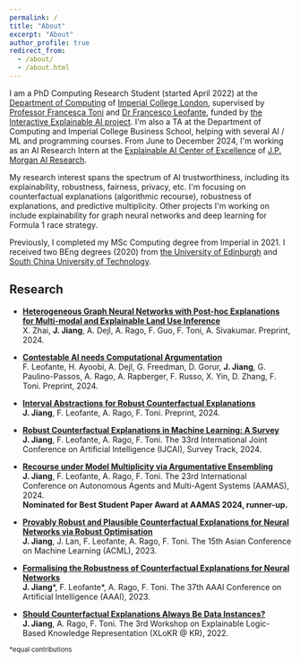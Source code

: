 ```yaml
---
permalink: /
title: "About"
excerpt: "About"
author_profile: true
redirect_from: 
  - /about/
  - /about.html
---
```


I am a PhD Computing Research Student (started April 2022) at the [Department of Computing](https://www.imperial.ac.uk/computing) of [Imperial College London](https://www.imperial.ac.uk/), supervised by [Professor Francesca Toni](https://www.doc.ic.ac.uk/~ft/) and [Dr Francesco Leofante](https://fraleo.github.io/), funded by [the Interactive Explainable AI project](https://raeng.org.uk/programmes-and-prizes/programmes/meet-the-researchers/professor-francesca-toni). I'm also a TA at the Department of Computing and Imperial College Business School, helping with several AI / ML and programming courses. From June to December 2024, I'm working as an AI Research Intern at the [Explainable AI Center of Excellence](https://www.jpmorgan.com/technology/artificial-intelligence/initiatives/explainable-ai-center-of-excellence) of [J.P. Morgan AI Research](https://www.jpmorgan.com/technology/artificial-intelligence).

My research interest spans the spectrum of AI trustworthiness, including its explainability, robustness, fairness, privacy, etc. I'm focusing on counterfactual explanations (algorithmic recourse), robustness of explanations, and predictive multiplicity. Other projects I'm working on include explainability for graph neural networks and deep learning for Formula 1 race strategy.

Previously, I completed my MSc Computing degree from Imperial in 2021. I received two BEng degrees (2020) from [the University of Edinburgh](https://www.ed.ac.uk/) and [South China University of Technology](https://www.scut.edu.cn/en/).

## Research

- [**Heterogeneous Graph Neural Networks with Post-hoc Explanations for Multi-modal and Explainable Land Use Inference**](https://arxiv.org/abs/2406.13724)\
X. Zhai, **J. Jiang**, A. Dejl, A. Rago, F. Guo, F. Toni, A. Sivakumar. Preprint, 2024.

- [**Contestable AI needs Computational Argumentation**](https://arxiv.org/abs/2405.10729)\
F. Leofante, H. Ayoobi, A. Dejl, G. Freedman, D. Gorur, **J. Jiang**, G. Paulino-Passos, A. Rago, A. Rapberger, F. Russo, X. Yin, D. Zhang, F. Toni. Preprint, 2024.

- [**Interval Abstractions for Robust Counterfactual Explanations**](https://arxiv.org/abs/2404.13736)\
**J. Jiang**, F. Leofante, A. Rago, F. Toni. Preprint, 2024.

- [**Robust Counterfactual Explanations in Machine Learning: A Survey**](https://arxiv.org/abs/2402.01928)\
**J. Jiang**, F. Leofante, A. Rago, F. Toni. The 33rd International Joint Conference on Artificial Intelligence (IJCAI), Survey Track, 2024.

- [**Recourse under Model Multiplicity via Argumentative Ensembling**](https://dl.acm.org/doi/10.5555/3635637.3662950)\
**J. Jiang**, F. Leofante, A. Rago, F. Toni. The 23rd International Conference on Autonomous Agents and Multi-Agent Systems (AAMAS), 2024.\
**Nominated for Best Student Paper Award at AAMAS 2024, runner-up.**

- [**Provably Robust and Plausible Counterfactual Explanations for Neural Networks via Robust Optimisation**](https://proceedings.mlr.press/v222/jiang24a.html)\
**J. Jiang**, J. Lan, F. Leofante, A. Rago, F. Toni. The 15th Asian Conference on Machine Learning (ACML), 2023.

- [**Formalising the Robustness of Counterfactual Explanations for Neural Networks**](https://ojs.aaai.org/index.php/AAAI/article/view/26740)\
**J. Jiang**\*, F. Leofante\*, A. Rago, F. Toni. The 37th AAAI Conference on Artificial Intelligence (AAAI), 2023.

- [**Should Counterfactual Explanations Always Be Data Instances?**](https://sites.google.com/view/xlokr2022)\
**J. Jiang**, A. Rago, F. Toni. The 3rd Workshop on Explainable Logic-Based Knowledge Representation (XLoKR @ KR), 2022.

<sub>*equal contributions</sub>
